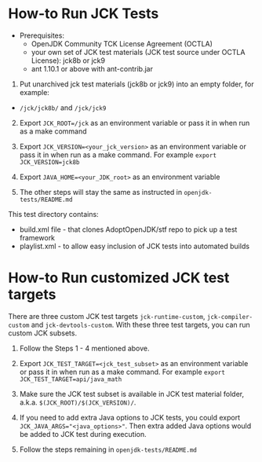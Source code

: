 <!--
# Licensed under the Apache License, Version 2.0 (the "License");
# you may not use this file except in compliance with the License.
# You may obtain a copy of the License at
#
#      http://www.apache.org/licenses/LICENSE-2.0
#
# Unless required by applicable law or agreed to in writing, software
# distributed under the License is distributed on an "AS IS" BASIS,
# WITHOUT WARRANTIES OR CONDITIONS OF ANY KIND, either express or implied.
# See the License for the specific language governing permissions and
# limitations under the License.
-->

# How-to Run JCK Tests

* Prerequisites:
  * OpenJDK Community TCK License Agreement (OCTLA)
  * your own set of JCK test materials (JCK test source under OCTLA License): jck8b or jck9
  * ant 1.10.1 or above with ant-contrib.jar


1. Put unarchived jck test materials (jck8b or jck9) into an empty folder, for example:
* `/jck/jck8b/` and `/jck/jck9`

2. Export `JCK_ROOT=/jck` as an environment variable or pass it in when run as a make command

3. Export `JCK_VERSION=<your_jck_version>` as an environment variable or pass it in when run as a make command. For example `export JCK_VERSION=jck8b` 

4. Export `JAVA_HOME=<your_JDK_root>` as an environment variable

5. The other steps will stay the same as instructed in `openjdk-tests/README.md`


This test directory contains:
  * build.xml file - that clones AdoptOpenJDK/stf repo to pick up a test framework
  * playlist.xml - to allow easy inclusion of JCK tests into automated builds


# How-to Run customized JCK test targets

There are three custom JCK test targets `jck-runtime-custom`, `jck-compiler-custom` and `jck-devtools-custom`. With these three test targets, you can run custom JCK subsets.

1. Follow the Steps 1 - 4 mentioned above. 

2. Export `JCK_TEST_TARGET=<jck_test_subset>` as an environment variable or pass it in when run as a make command. For example `export JCK_TEST_TARGET=api/java_math`

3. Make sure the JCK test subset is available in JCK test material folder, a.k.a. `$(JCK_ROOT)/$(JCK_VERSION)/`.

4. If you need to add extra Java options to JCK tests, you could export `JCK_JAVA_ARGS="<java_options>"`. Then extra added Java options would be added to JCK test during execution.

5. Follow the steps remaining in `openjdk-tests/README.md`